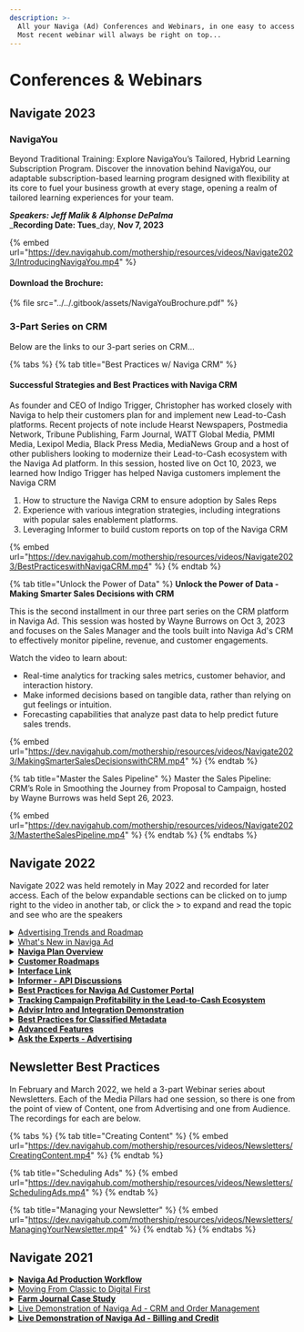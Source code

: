 ```yaml
---
description: >-
  All your Naviga (Ad) Conferences and Webinars, in one easy to access place.
  Most recent webinar will always be right on top...
---
```


# Conferences & Webinars

## Navigate 2023

### NavigaYou

Beyond Traditional Training: Explore NavigaYou’s Tailored, Hybrid Learning Subscription Program. Discover the innovation behind NavigaYou, our adaptable subscription-based learning program designed with flexibility at its core to fuel your business growth at every stage, opening a realm of tailored learning experiences for your team.

_**Speakers: Jeff Malik & Alphonse DePalma**_\
\_**Recording Date: Tues**\_day, **Nov 7, 2023**

{% embed url="https://dev.navigahub.com/mothership/resources/videos/Navigate2023/IntroducingNavigaYou.mp4" %}

#### Download the Brochure:

{% file src="../../.gitbook/assets/NavigaYouBrochure.pdf" %}

### 3-Part Series on CRM

Below are the links to our 3-part series on CRM...

{% tabs %}
{% tab title="Best Practices w/ Naviga CRM" %}
#### Successful Strategies and Best Practices with Naviga CRM

As founder and CEO of Indigo Trigger, Christopher has worked closely with Naviga to help their customers plan for and implement new Lead-to-Cash platforms. Recent projects of note include Hearst Newspapers, Postmedia Network, Tribune Publishing, Farm Journal, WATT Global Media, PMMI Media, Lexipol Media, Black Press Media, MediaNews Group and a host of other publishers looking to modernize their Lead-to-Cash ecosystem with the Naviga Ad platform. In this session, hosted live on Oct 10, 2023, we learned how Indigo Trigger has helped Naviga customers implement the Naviga CRM

1. How to structure the Naviga CRM to ensure adoption by Sales Reps
2. Experience with various integration strategies, including integrations with popular sales enablement platforms.
3. Leveraging Informer to build custom reports on top of the Naviga CRM

{% embed url="https://dev.navigahub.com/mothership/resources/videos/Navigate2023/BestPracticeswithNavigaCRM.mp4" %}
{% endtab %}

{% tab title="Unlock the Power of Data" %}
**Unlock the Power of Data - Making Smarter Sales Decisions with CRM**

This is the second installment in our three part series on the CRM platform in Naviga Ad. This session was hosted by Wayne Burrows on Oct 3, 2023 and focuses on the Sales Manager and the tools built into Naviga Ad's CRM to effectively monitor pipeline, revenue, and customer engagements.

Watch the video to learn about:

* Real-time analytics for tracking sales metrics, customer behavior, and interaction history.
* Make informed decisions based on tangible data, rather than relying on gut feelings or intuition.
* Forecasting capabilities that analyze past data to help predict future sales trends.

{% embed url="https://dev.navigahub.com/mothership/resources/videos/Navigate2023/MakingSmarterSalesDecisionswithCRM.mp4" %}
{% endtab %}

{% tab title="Master the Sales Pipeline" %}
Master the Sales Pipeline: CRM’s Role in Smoothing the Journey from Proposal to Campaign, hosted by Wayne Burrows was held Sept 26, 2023.

{% embed url="https://dev.navigahub.com/mothership/resources/videos/Navigate2023/MastertheSalesPipeline.mp4" %}
{% endtab %}
{% endtabs %}

## Navigate 2022

Navigate 2022 was held remotely in May 2022 and recorded for later access. Each of the below expandable sections can be clicked on to jump right to the video in another tab, or click the > to expand and read the topic and see who are the speakers

<details>

<summary><a href="https://dev.navigahub.com/mothership/resources/videos/Navigate2022/Navigate2022_AdvertisingTrendsandRoadmap.mp4">Advertising Trends and Roadmap</a></summary>

Join Jeff Shine, President and Chief Strategy Officer at Naviga, as he shares trends in advertising for publishers. He'll also review what has been done in Naviga Ad since last year's conference and provide a preview of the 2022 Naviga Ad roadmap.\
_**Speakers: Jeff Shine, Jeff Malik**_\
_**Recording Date:**_ Monday, May 9, 2022

</details>

<details>

<summary><a href="https://dev.navigahub.com/mothership/resources/videos/Navigate2022/WhatsNewinNavigaAd.mp4">What's New in Naviga Ad</a></summary>

Get the latest updates on Naviga Ad as Kelly Smith, Sales Engineer, shares insights into the latest features in Naviga Ad. The session focus will be on 2022.3, but Kelly will also cover the major new features added since the last conference.\
_**Speaker: Kelly Smith**_\
_**Recording Date:**_ Monday, May 9, 2022

</details>

<details>

<summary><a href="https://dev.navigahub.com/mothership/resources/videos/Navigate2022/Navigate2022_NavigaPlanOverview.mp4"><strong>Naviga Plan Overview</strong></a></summary>

Join us for our Naviga Plan Overview session to get a demonstration of the Pagination software and its functionality. You'll also get to take a look at the integrations Naviga Plan has with Naviga Ad and Naviga Content.\
_**Speaker: Kelly Smith**_\
_**Recording Date:**_ Monday, May 9, 2022

</details>

<details>

<summary><a href="https://dev.navigahub.com/mothership/resources/videos/Navigate2022/Navigate2022_CustomerRoadmaps.mp4"><strong>Customer Roadmaps</strong></a></summary>

Get a chance to present the strategic projects you have coming up and get Naviga Ad leadership's insight about the best way to achieve them in this roundtable discussion.\
_**Speakers: Jeff Shine, Dan Pellegrini, Wayne Burrows, Jeff Malik**_\
_**Recording Date:**_ Tuesday, May 10, 2022

</details>

<details>

<summary><a href="https://dev.navigahub.com/mothership/resources/videos/Navigate2022/Navigate2022_InterfaceLink.mp4"><strong>Interface Link</strong></a></summary>

Hear about the purpose that Interface Link serves - and view example configurations from some of the standard integrations we have built. We'll be discussing customizations and transformations with Interface Link that can be used to meet site specific requirements.\
_**Speaker: Jeff Malik**_\
_**Recording Date:**_ Tuesday, May 10, 2022

</details>

<details>

<summary><a href="https://dev.navigahub.com/mothership/resources/videos/Navigate2022/Navigate2022_Informer-APIDiscussions.mp4"><strong>Informer - API Discussions</strong></a></summary>

Interested in learning about the Informer API? In this session, we'll provide a technical review of the Informer integration. Find out how Naviga uses the Informer API to transfer data to 3rd party systems and listen to some customer use cases.\
_**Speakers: Mark McCoid, Bill Everitt**_\
_**Recording Date:**_ Tuesday, May 10, 2022

</details>

<details>

<summary><a href="https://dev.navigahub.com/mothership/resources/videos/Navigate2022/Navigate2022_BestPracticesforCustomerPortal.mp4"><strong>Best Practices for Naviga Ad Customer Portal</strong></a></summary>

Get an inside look at the Naviga Ad customer portal. We'll share the benefits of a self-service approach to invoice payments, material submission and advertiser approvals.\
_**Speakers: Kelly Smith, Wayne Burrows**_\
_**Recording Date:**_ Tuesday, May 10, 2022

</details>

<details>

<summary><a href="https://dev.navigahub.com/mothership/resources/videos/Navigate2022/Navigate2022_TrackingCampaignProfitability.mp4"><strong>Tracking Campaign Profitability in the Lead-to-Cash Ecosystem</strong></a></summary>

Often attempted, rarely perfected -- getting to campaign profitability across a massive and diverse product catalog is usually impossible. Where are we making money? Where are we losing money? What products and offerings need to be changed -- or dropped altogether. In this session hosted by Indigo Trigger, the team from Farm Journal Media will talk about how they solved campaign profitability analysis with some hard work and amazing technology.\
_**Speakers: Luane Graber, Christopher Prinos**_\
_**Recording Date:**_ Wednesday, May 11, 2022

</details>

<details>

<summary><a href="https://dev.navigahub.com/mothership/resources/videos/Navigate2022/Navigate2022_AdvisrIntroandIntegrationDemo.mp4"><strong>Advisr Intro and Integration Demonstration</strong></a></summary>

Learn about Naviga's partnership with Advisr, a company that helps customers capture more revenue through automation and sales intelligence data. You'll be able to walk away with more knowledge of the benefits of a recommendation model to selling - and all about the integration between Advisr and Naviga Ad.\
_**Speakers: Kelly Smith, Mike Chevallier, John Clancy**_\
_**Recording Date:**_ Wednesday, May 11, 2022

</details>

<details>

<summary><a href="https://dev.navigahub.com/mothership/resources/videos/Navigate2022/Navigate2022_BestPracticesforClassifiedMetadata.mp4"><strong>Best Practices for Classified Metadata</strong></a></summary>

Join product experts to take a deep dive into the Naviga Ad software for optimizing Fielded Data. We'll discuss pricing options for Fielded Data and share how it can be used to trigger integrations to 3rd party systems.\
_**Speakers: Jamie Fuller, Kelly Smith, Leslie Rietfors**_\
_**Recording Date:**_ Wednesday, May 11, 2022

</details>

<details>

<summary><a href="https://dev.navigahub.com/mothership/resources/videos/Navigate2022/Navigate2022_AdvancedFeatures.mp4"><strong>Advanced Features</strong></a></summary>

Get a firsthand look at some of the advanced features inside of Naviga Ad. We'll share an overview of Naviga Ad's new Ticketing functionality, pricing incentives (and how they can be used to upsell Advertising), and how Naviga Ad can provide the basis for calculating rep commissions.\
_**Speakers: Kelly Smith, Wayne Burrows**_\
_**Recording Date:**_ Wednesday, May 11, 2022

</details>

<details>

<summary><a href="https://dev.navigahub.com/mothership/resources/videos/Navigate2022/Navigate2022_AsktheExperts.mp4"><strong>Ask the Experts - Advertising</strong></a></summary>

Join us for Happy Hour at our final session of Navigate 2022 and g\_et your AdBase or Naviga Ad questions answered with the Naviga Experts and Peers.\_\
_**Speakers: Naviga Support and Implementation Team Members**_\
_**Recording Date:**_ Wednesday, May 11, 2022

</details>

## Newsletter Best Practices

In February and March 2022, we held a 3-part Webinar series about Newsletters. Each of the Media Pillars had one session, so there is one from the point of view of Content, one from Advertising and one from Audience. The recordings for each are below.

{% tabs %}
{% tab title="Creating Content" %}
{% embed url="https://dev.navigahub.com/mothership/resources/videos/Newsletters/CreatingContent.mp4" %}
{% endtab %}

{% tab title="Scheduling Ads" %}
{% embed url="https://dev.navigahub.com/mothership/resources/videos/Newsletters/SchedulingAds.mp4" %}
{% endtab %}

{% tab title="Managing your Newsletter" %}
{% embed url="https://dev.navigahub.com/mothership/resources/videos/Newsletters/ManagingYourNewsletter.mp4" %}
{% endtab %}
{% endtabs %}

## Navigate 2021

<details>

<summary><a href="https://dev.navigahub.com/mothership/resources/videos/Navigate2021/NavigaAdProductionWorkflow.mp4"><strong>Naviga Ad Production Workflow</strong></a></summary>

Looking for an easier way to manage the ad creation process? Naviga Ad has your answer. Learn more about our integration to InDesign for building ads and Naviga Plan for layout the publication.\
_**Speaker: Kelly Smith**_\
_**Recording Date:** Tuesday, May 18, 2021_

</details>

<details>

<summary><a href="https://dev.navigahub.com/mothership/resources/videos/Navigate2021/MovingFromClassictoDigitalFirst.mp4">Moving From Classic to Digital First</a></summary>

If you are using the classic version of Elan Advertising, this is a chance to learn about what is new and different in Naviga Ad; and find out more about what a migration project would mean for your organization.\
_**Speaker: Wayne Burrows**_\
_**Recording Date:** Tuesday, May 18, 2021_

</details>

<details>

<summary><a href="https://dev.navigahub.com/mothership/resources/videos/Navigate2021/FarmJournalCaseStudy.mp4"><strong>Farm Journal Case Study</strong></a></summary>

Farm Journal recently implemented Naviga Ad for their OMS. Hear firsthand what drove their decision and how they chose to configure the software to meet their business goals.\
_**Speakers: Donna Beasley, Chris Prinos, Courtney Yuskis**_\
_**Recording Date:** Tuesday, May 18, 2021_

</details>

<details>

<summary><a href="https://dev.navigahub.com/mothership/resources/videos/Navigate2021/DemonstrationCRMandOrderManagement.mp4">Live Demonstration of Naviga Ad - CRM and Order Management</a></summary>

_You've heard about it. Now see the system in action. Attend this session to see an overview of the CRM capabilities and order management features._\
_**Speakers: Donna Beasley, Kelly Smith**_\
_**Recording Date:** Wednesday, May 19, 2021_

</details>

<details>

<summary><a href="https://dev.navigahub.com/mothership/resources/videos/Navigate2021/DemonstrationBillingandCredit.mp4"><strong>Live Demonstration of Naviga Ad - Billing and Credit</strong></a></summary>

_An easy way to manage your customers and schedule advertising is important, but you also have to make sure you can get paid for that advertising. An integrated billing and credit system is crucial to ensure that everyone is dealing with updated and accurate information._\
_**Speakers: Donna Beasley, Kelly Smith**_\
_**Recording Date:** Wednesday, May 19, 2021_

</details>

